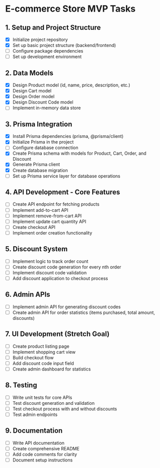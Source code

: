 # E-commerce Store MVP Tasks

## 1. Setup and Project Structure
- [x] Initialize project repository
- [x] Set up basic project structure (backend/frontend)
- [ ] Configure package dependencies
- [ ] Set up development environment

## 2. Data Models
- [x] Design Product model (id, name, price, description, etc.)
- [x] Design Cart model
- [x] Design Order model
- [x] Design Discount Code model
- [ ] Implement in-memory data store

## 3. Prisma Integration
- [x] Install Prisma dependencies (prisma, @prisma/client)
- [x] Initialize Prisma in the project
- [ ] Configure database connection
- [x] Create Prisma schema with models for Product, Cart, Order, and Discount
- [x] Generate Prisma client
- [x] Create database migration
- [ ] Set up Prisma service layer for database operations

## 4. API Development - Core Features
- [ ] Create API endpoint for fetching products
- [ ] Implement add-to-cart API
- [ ] Implement remove-from-cart API
- [ ] Implement update cart quantity API
- [ ] Create checkout API
- [ ] Implement order creation functionality

## 5. Discount System
- [ ] Implement logic to track order count
- [ ] Create discount code generation for every nth order
- [ ] Implement discount code validation
- [ ] Add discount application to checkout process

## 6. Admin APIs
- [ ] Implement admin API for generating discount codes
- [ ] Create admin API for order statistics (items purchased, total amount, discounts)

## 7. UI Development (Stretch Goal)
- [ ] Create product listing page
- [ ] Implement shopping cart view
- [ ] Build checkout flow
- [ ] Add discount code input field
- [ ] Create admin dashboard for statistics

## 8. Testing
- [ ] Write unit tests for core APIs
- [ ] Test discount generation and validation
- [ ] Test checkout process with and without discounts
- [ ] Test admin endpoints

## 9. Documentation
- [ ] Write API documentation
- [ ] Create comprehensive README
- [ ] Add code comments for clarity
- [ ] Document setup instructions
